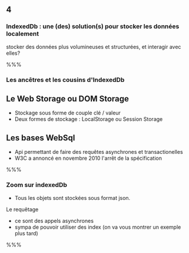 <!-- .slide: data-background-image="images/pwa.png" data-background-size="600px" class="chapter" -->

## 4

### IndexedDb : une (des) solution(s) pour stocker les données localement

stocker des données plus volumineuses et structurées, et interagir avec elles?

%%%

<!-- .slide: class="slide" data-background-color="#7580ba" -->

### Les ancêtres et les cousins d'IndexedDb

## Le Web Storage ou DOM Storage

- Stockage sous forme de couple clé / valeur
- Deux formes de stockage : LocalStorage ou Session Storage

## Les bases WebSql

- Api permettant de faire des requêtes asynchrones et transactionelles
- W3C a annoncé en novembre 2010 l'arrêt de la spécification

%%%

<!-- .slide: class="slide" data-background-color="#7580ba" -->

### Zoom sur indexedDb

- Tous les objets sont stockées sous format json.

Le requêtage

- ce sont des appels asynchrones
- sympa de pouvoir utiliser des index (on va vous montrer un exemple plus tard)

%%%
